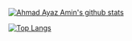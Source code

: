 [![Ahmad Ayaz Amin's github stats](https://github-readme-stats.vercel.app/api?username=ayaz-amin&theme=github_dark&show_icons=true&count_private=true&include_all_commits=true&custom_title=ayaz-amin%20statistics)](https://github.com/ayaz-amin)

[![Top Langs](https://github-readme-stats.vercel.app/api/top-langs/?username=ayaz-amin&layout=compact&theme=github_dark&hide=cmake,makefile,shell)](https://github.com/ayaz-amin)

<!--
**ayaz-amin/ayaz-amin** is a ✨ _special_ ✨ repository because its `README.md` (this file) appears on your GitHub profile.

Here are some ideas to get you started:

- 🔭 I’m currently working on ...
- 🌱 I’m currently learning ...
- 👯 I’m looking to collaborate on ...
- 🤔 I’m looking for help with ...
- 💬 Ask me about ...
- 📫 How to reach me: ...
- 😄 Pronouns: ...
- ⚡ Fun fact: ...
-->
